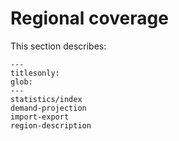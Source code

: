 # Regional coverage

This section describes:


```{toctree}
---
titlesonly:
glob:
---
statistics/index
demand-projection
import-export
region-description
```

